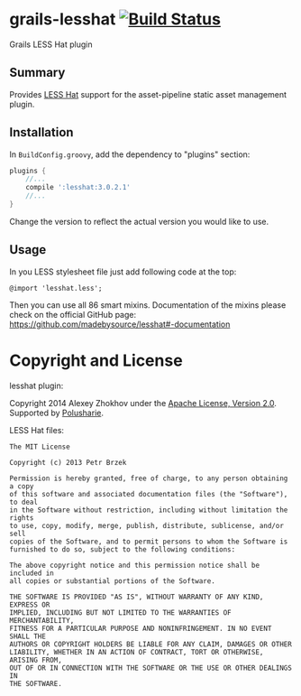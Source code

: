 grails-lesshat [![Build Status](https://travis-ci.org/donbeave/grails-lesshat.svg?branch=master)](https://travis-ci.org/donbeave/grails-lesshat)
============

Grails LESS Hat plugin

Summary
-------

Provides [LESS Hat][lesshat] support for the asset-pipeline static asset management plugin.

Installation
------------

In `BuildConfig.groovy`, add the dependency to "plugins" section:

```groovy
plugins {
    //...
    compile ':lesshat:3.0.2.1'
    //...
}
```

Change the version to reflect the actual version you would like to use.

Usage
-----

In you LESS stylesheet file just add following code at the top:

```
@import 'lesshat.less';
```

Then you can use all 86 smart mixins. Documentation of the mixins please check on the official GitHub page:
https://github.com/madebysource/lesshat#-documentation


Copyright and License
===

lesshat plugin:

Copyright 2014 Alexey Zhokhov under the [Apache License, Version 2.0](LICENSE). Supported by [Polusharie][polusharie].

LESS Hat files:

```
The MIT License
   
Copyright (c) 2013 Petr Brzek
   
Permission is hereby granted, free of charge, to any person obtaining a copy
of this software and associated documentation files (the "Software"), to deal
in the Software without restriction, including without limitation the rights
to use, copy, modify, merge, publish, distribute, sublicense, and/or sell
copies of the Software, and to permit persons to whom the Software is
furnished to do so, subject to the following conditions:

The above copyright notice and this permission notice shall be included in
all copies or substantial portions of the Software.

THE SOFTWARE IS PROVIDED "AS IS", WITHOUT WARRANTY OF ANY KIND, EXPRESS OR
IMPLIED, INCLUDING BUT NOT LIMITED TO THE WARRANTIES OF MERCHANTABILITY,
FITNESS FOR A PARTICULAR PURPOSE AND NONINFRINGEMENT. IN NO EVENT SHALL THE
AUTHORS OR COPYRIGHT HOLDERS BE LIABLE FOR ANY CLAIM, DAMAGES OR OTHER
LIABILITY, WHETHER IN AN ACTION OF CONTRACT, TORT OR OTHERWISE, ARISING FROM,
OUT OF OR IN CONNECTION WITH THE SOFTWARE OR THE USE OR OTHER DEALINGS IN
THE SOFTWARE.
```

[lesshat]: http://lesshat.madebysource.com/
[polusharie]: http://www.polusharie.com

